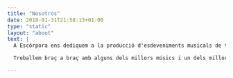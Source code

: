 ```yaml
---
title: "Nosotros"
date: 2018-01-31T21:58:13+01:00
type: "static"
layout: "about"
text: |
  A Escórpora ens dediquem a la producció d'esdeveniments musicals de tot tipus.

  Treballem braç a braç amb alguns dels millors músics i un dels millors segells discogràfics del país, per tal d'oferir als nostres clients un producte de qualitat que els faci gaudir al màxim.

---
```

